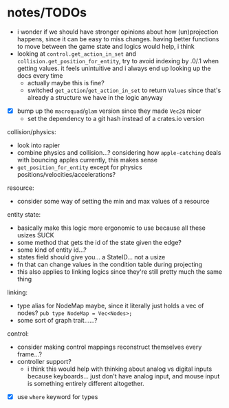# notes/TODOs

- i wonder if we should have stronger opinions about how (un)projection happens, since it can be easy to miss changes. having better functions to move between the game state and logics would help, i think
- looking at `control.get_action_in_set` and `collision.get_position_for_entity`, try to avoid indexing by .0/.1 when getting values. it feels unintuitive and i always end up looking up the docs every time
    - actually maybe this is fine?
    - switched `get_action`/`get_action_in_set` to return `Values` since that's already a structure we have in the logic anyway
- [x] bump up the `macroquad`/`glam` version since they made `Vec2`s nicer
    - set the dependency to a git hash instead of a crates.io version

collision/physics:

- look into rapier
- combine physics and collision...? considering how `apple-catching` deals with bouncing apples currently, this makes sense
- `get_position_for_entity` except for physics positions/velocities/accelerations?

resource:

- consider some way of setting the min and max values of a resource

entity state:

- basically make this logic more ergonomic to use because all these usizes SUCK
- some method that gets the id of the state given the edge?
- some kind of entity id...?
- states field should give you... a StateID... not a usize
- fn that can change values in the condition table during projecting
- this also applies to linking logics since they're still pretty much the same thing

linking:

- type alias for NodeMap maybe, since it literally just holds a vec of nodes? `pub type NodeMap = Vec<Nodes>;`
- some sort of graph trait......?

control:

- consider making control mappings reconstruct themselves every frame...?
- controller support?
    - i think this would help with thinking about analog vs digital inputs because keyboards... just don't have analog input, and mouse input is something entirely different altogether.
- [x] use `where` keyword for types
